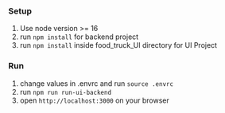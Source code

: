 ### Setup
1. Use node version >= 16
2. run `npm install` for backend project
3. run `npm install` inside food_truck_UI directory for UI Project

### Run
1. change values in .envrc and run `source .envrc`
2. run `npm run run-ui-backend`
3. open `http://localhost:3000` on your browser